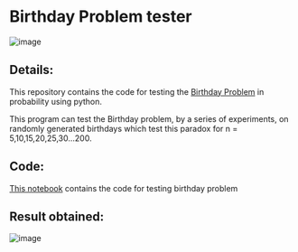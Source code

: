 # Birthday Problem tester
![image](https://user-images.githubusercontent.com/62956111/129144287-dc5e17cd-72aa-4b89-99d7-d3ef975b94c6.png)

## Details:
This repository contains the code for testing the [Birthday Problem](https://en.wikipedia.org/wiki/Birthday_problem) in probability using python.

This program can test the Birthday problem, by a series of experiments, on randomly generated birthdays which test this paradox for n = 5,10,15,20,25,30...200.

## Code:
[This notebook](birthday-problem-tester.ipynb) contains the code for testing birthday problem

## Result obtained:
![image](https://user-images.githubusercontent.com/62956111/129144550-c776168e-3221-410f-9401-9d66795ce8b8.png)

